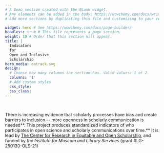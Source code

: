 ```yaml
---
# A Demo section created with the Blank widget.
# Any elements can be added in the body: https://wowchemy.com/docs/writing-markdown-latex/
# Add more sections by duplicating this file and customizing to your requirements.

widget: hero # See https://wowchemy.com/docs/page-builder/
headless: true # This file represents a page section.
weight: 10 # Order that this section will appear.
title: |
  Indicators  
  for 
  Open and Inclusive
  Scholarship
hero_media: oatrack.svg
design:
  # Choose how many columns the section has. Valid values: 1 or 2.
  columns: '1'
  # Add custom styles
  css_style:
  css_class:
---
```


<br>

There is increasing evidence that scholarly processes have bias and create barriers to inclusion -- more openness in scholarly communication is needed**. This project produces standardized indicators of who participates in open science and scholarly communications over time.** It is lead by [The Center for Research in Equitable and Open Scholarship](https://libraries.mit.edu/creos/), and funded by *the Institute for Museum and Library Services* (grant #LG-250130-OLS-21)
